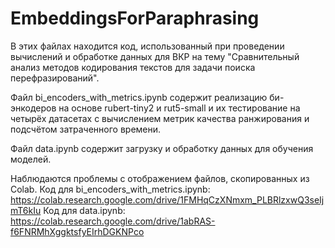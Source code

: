 # EmbeddingsForParaphrasing

В этих файлах находится код, использованный при проведении вычислений и обработке данных для ВКР на тему "Сравнительный анализ методов кодирования текстов для задачи поиска перефразирований".

Файл bi_encoders_with_metrics.ipynb содержит реализацию би-энкодеров на основе rubert-tiny2 и rut5-small и их тестирование на четырёх датасетах с вычислением метрик качества ранжирования и подсчётом затраченного времени.

Файл data.ipynb содержит загрузку и обработку данных для обучения моделей.

Наблюдаются проблемы с отображением файлов, скопированных из Colab.
Код для bi_encoders_with_metrics.ipynb: https://colab.research.google.com/drive/1FMHqCzXNmxm_PLBRlzxwQ3seIjmT6kIu
Код для data.ipynb: https://colab.research.google.com/drive/1abRAS-f6FNRMhXggktsfyEIrhDGKNPco
